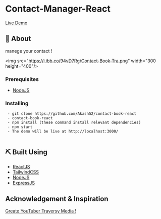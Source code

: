 # Contact-Manager-React


[Live Demo](https://contactbookmng.netlify.app/)

## 🧐 About <a name = "about"></a>

 manege your contact !
 
 
<img src="https://i.ibb.co/94vD7Rg/Contact-Book-Tra.png" width="300 height="400"/>

### Prerequisites

- [NodeJS](https://nodejs.org/en/)


### Installing

```
 - git clone https://github.com/Akash52/contact-book-react
 - contact-book-react
 - npm install (these command install relevant dependencies)
 - npm start 
 - The demo will be live at http://localhost:3000/
 
```


## ⛏️ Built Using <a name = "built_using"></a>

- [ReactJS](https://reactjs.org/)
- [TailwindCSS](https://react-bootstrap.github.io/)
- [NodeJS]()
- [ExpressJS]()

##  Acknowledgement & Inspiration

[Greate YouTuber Traversy Media !](https://www.youtube.com/channel/UCGRDayozk2qch3vw-qAtQng)


